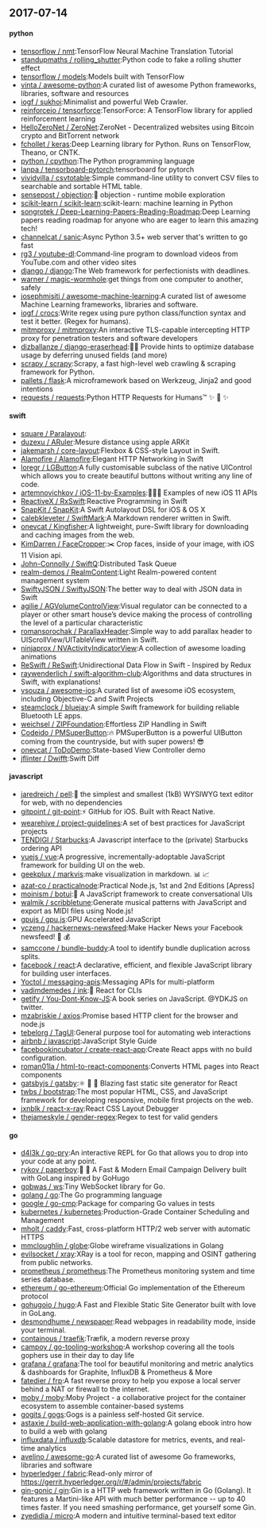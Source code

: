 ## 2017-07-14

#### python
* [tensorflow / nmt](https://github.com/tensorflow/nmt):TensorFlow Neural Machine Translation Tutorial
* [standupmaths / rolling_shutter](https://github.com/standupmaths/rolling_shutter):Python code to fake a rolling shutter effect
* [tensorflow / models](https://github.com/tensorflow/models):Models built with TensorFlow
* [vinta / awesome-python](https://github.com/vinta/awesome-python):A curated list of awesome Python frameworks, libraries, software and resources
* [iogf / sukhoi](https://github.com/iogf/sukhoi):Minimalist and powerful Web Crawler.
* [reinforceio / tensorforce](https://github.com/reinforceio/tensorforce):TensorForce: A TensorFlow library for applied reinforcement learning
* [HelloZeroNet / ZeroNet](https://github.com/HelloZeroNet/ZeroNet):ZeroNet - Decentralized websites using Bitcoin crypto and BitTorrent network
* [fchollet / keras](https://github.com/fchollet/keras):Deep Learning library for Python. Runs on TensorFlow, Theano, or CNTK.
* [python / cpython](https://github.com/python/cpython):The Python programming language
* [lanpa / tensorboard-pytorch](https://github.com/lanpa/tensorboard-pytorch):tensorboard for pytorch
* [vividvilla / csvtotable](https://github.com/vividvilla/csvtotable):Simple command-line utility to convert CSV files to searchable and sortable HTML table.
* [sensepost / objection](https://github.com/sensepost/objection):📱 objection - runtime mobile exploration
* [scikit-learn / scikit-learn](https://github.com/scikit-learn/scikit-learn):scikit-learn: machine learning in Python
* [songrotek / Deep-Learning-Papers-Reading-Roadmap](https://github.com/songrotek/Deep-Learning-Papers-Reading-Roadmap):Deep Learning papers reading roadmap for anyone who are eager to learn this amazing tech!
* [channelcat / sanic](https://github.com/channelcat/sanic):Async Python 3.5+ web server that's written to go fast
* [rg3 / youtube-dl](https://github.com/rg3/youtube-dl):Command-line program to download videos from YouTube.com and other video sites
* [django / django](https://github.com/django/django):The Web framework for perfectionists with deadlines.
* [warner / magic-wormhole](https://github.com/warner/magic-wormhole):get things from one computer to another, safely
* [josephmisiti / awesome-machine-learning](https://github.com/josephmisiti/awesome-machine-learning):A curated list of awesome Machine Learning frameworks, libraries and software.
* [iogf / crocs](https://github.com/iogf/crocs):Write regex using pure python class/function syntax and test it better. (Regex for humans).
* [mitmproxy / mitmproxy](https://github.com/mitmproxy/mitmproxy):An interactive TLS-capable intercepting HTTP proxy for penetration testers and software developers
* [dizballanze / django-eraserhead](https://github.com/dizballanze/django-eraserhead):💂🏻 Provide hints to optimize database usage by deferring unused fields (and more)
* [scrapy / scrapy](https://github.com/scrapy/scrapy):Scrapy, a fast high-level web crawling & scraping framework for Python.
* [pallets / flask](https://github.com/pallets/flask):A microframework based on Werkzeug, Jinja2 and good intentions
* [requests / requests](https://github.com/requests/requests):Python HTTP Requests for Humans™ ✨ 🍰 ✨

#### swift
* [square / Paralayout](https://github.com/square/Paralayout):
* [duzexu / ARuler](https://github.com/duzexu/ARuler):Mesure distance using apple ARKit
* [jakemarsh / core-layout](https://github.com/jakemarsh/core-layout):Flexbox & CSS-style Layout in Swift.
* [Alamofire / Alamofire](https://github.com/Alamofire/Alamofire):Elegant HTTP Networking in Swift
* [loregr / LGButton](https://github.com/loregr/LGButton):A fully customisable subclass of the native UIControl which allows you to create beautiful buttons without writing any line of code.
* [artemnovichkov / iOS-11-by-Examples](https://github.com/artemnovichkov/iOS-11-by-Examples):👨🏻‍💻 Examples of new iOS 11 APIs
* [ReactiveX / RxSwift](https://github.com/ReactiveX/RxSwift):Reactive Programming in Swift
* [SnapKit / SnapKit](https://github.com/SnapKit/SnapKit):A Swift Autolayout DSL for iOS & OS X
* [calebkleveter / SwiftMark](https://github.com/calebkleveter/SwiftMark):A Markdown renderer written in Swift.
* [onevcat / Kingfisher](https://github.com/onevcat/Kingfisher):A lightweight, pure-Swift library for downloading and caching images from the web.
* [KimDarren / FaceCropper](https://github.com/KimDarren/FaceCropper):✂️ Crop faces, inside of your image, with iOS 11 Vision api.
* [John-Connolly / SwiftQ](https://github.com/John-Connolly/SwiftQ):Distributed Task Queue
* [realm-demos / RealmContent](https://github.com/realm-demos/RealmContent):Light Realm-powered content management system
* [SwiftyJSON / SwiftyJSON](https://github.com/SwiftyJSON/SwiftyJSON):The better way to deal with JSON data in Swift
* [agilie / AGVolumeControlView](https://github.com/agilie/AGVolumeControlView):Visual regulator can be connected to a player or other smart house’s device making the process of controlling the level of a particular characteristic
* [romansorochak / ParallaxHeader](https://github.com/romansorochak/ParallaxHeader):Simple way to add parallax header to UIScrollView/UITableView written in Swift.
* [ninjaprox / NVActivityIndicatorView](https://github.com/ninjaprox/NVActivityIndicatorView):A collection of awesome loading animations
* [ReSwift / ReSwift](https://github.com/ReSwift/ReSwift):Unidirectional Data Flow in Swift - Inspired by Redux
* [raywenderlich / swift-algorithm-club](https://github.com/raywenderlich/swift-algorithm-club):Algorithms and data structures in Swift, with explanations!
* [vsouza / awesome-ios](https://github.com/vsouza/awesome-ios):A curated list of awesome iOS ecosystem, including Objective-C and Swift Projects
* [steamclock / bluejay](https://github.com/steamclock/bluejay):A simple Swift framework for building reliable Bluetooth LE apps.
* [weichsel / ZIPFoundation](https://github.com/weichsel/ZIPFoundation):Effortless ZIP Handling in Swift
* [Codeido / PMSuperButton](https://github.com/Codeido/PMSuperButton):🔥 PMSuperButton is a powerful UIButton coming from the countryside, but with super powers! 😎
* [onevcat / ToDoDemo](https://github.com/onevcat/ToDoDemo):State-based View Controller demo
* [jflinter / Dwifft](https://github.com/jflinter/Dwifft):Swift Diff

#### javascript
* [jaredreich / pell](https://github.com/jaredreich/pell):📝 the simplest and smallest (1kB) WYSIWYG text editor for web, with no dependencies
* [gitpoint / git-point](https://github.com/gitpoint/git-point):⚡️ GitHub for iOS. Built with React Native.
* [wearehive / project-guidelines](https://github.com/wearehive/project-guidelines):A set of best practices for JavaScript projects
* [TENDIGI / Starbucks](https://github.com/TENDIGI/Starbucks):A Javascript interface to the (private) Starbucks ordering API
* [vuejs / vue](https://github.com/vuejs/vue):A progressive, incrementally-adoptable JavaScript framework for building UI on the web.
* [geekplux / markvis](https://github.com/geekplux/markvis):make visualization in markdown. 📊 📈
* [azat-co / practicalnode](https://github.com/azat-co/practicalnode):Practical Node.js, 1st and 2nd Editions [Apress]
* [moinism / botui](https://github.com/moinism/botui):🤖 A JavaScript framework to create conversational UIs
* [walmik / scribbletune](https://github.com/walmik/scribbletune):Generate musical patterns with JavaScript and export as MIDI files using Node.js!
* [gpujs / gpu.js](https://github.com/gpujs/gpu.js):GPU Accelerated JavaScript
* [yczeng / hackernews-newsfeed](https://github.com/yczeng/hackernews-newsfeed):Make Hacker News your Facebook newsfeed! 💸 💰
* [samccone / bundle-buddy](https://github.com/samccone/bundle-buddy):A tool to identify bundle duplication across splits.
* [facebook / react](https://github.com/facebook/react):A declarative, efficient, and flexible JavaScript library for building user interfaces.
* [Yoctol / messaging-apis](https://github.com/Yoctol/messaging-apis):Messaging APIs for multi-platform
* [vadimdemedes / ink](https://github.com/vadimdemedes/ink):🌈 React for CLIs
* [getify / You-Dont-Know-JS](https://github.com/getify/You-Dont-Know-JS):A book series on JavaScript. @YDKJS on twitter.
* [mzabriskie / axios](https://github.com/mzabriskie/axios):Promise based HTTP client for the browser and node.js
* [tebelorg / TagUI](https://github.com/tebelorg/TagUI):General purpose tool for automating web interactions
* [airbnb / javascript](https://github.com/airbnb/javascript):JavaScript Style Guide
* [facebookincubator / create-react-app](https://github.com/facebookincubator/create-react-app):Create React apps with no build configuration.
* [roman01la / html-to-react-components](https://github.com/roman01la/html-to-react-components):Converts HTML pages into React components
* [gatsbyjs / gatsby](https://github.com/gatsbyjs/gatsby):⚛️ 📄 🚀 Blazing fast static site generator for React
* [twbs / bootstrap](https://github.com/twbs/bootstrap):The most popular HTML, CSS, and JavaScript framework for developing responsive, mobile first projects on the web.
* [jxnblk / react-x-ray](https://github.com/jxnblk/react-x-ray):React CSS Layout Debugger
* [thejameskyle / gender-regex](https://github.com/thejameskyle/gender-regex):Regex to test for valid genders

#### go
* [d4l3k / go-pry](https://github.com/d4l3k/go-pry):An interactive REPL for Go that allows you to drop into your code at any point.
* [rykov / paperboy](https://github.com/rykov/paperboy):💌 💨 A Fast & Modern Email Campaign Delivery built with GoLang inspired by GoHugo
* [gobwas / ws](https://github.com/gobwas/ws):Tiny WebSocket library for Go.
* [golang / go](https://github.com/golang/go):The Go programming language
* [google / go-cmp](https://github.com/google/go-cmp):Package for comparing Go values in tests
* [kubernetes / kubernetes](https://github.com/kubernetes/kubernetes):Production-Grade Container Scheduling and Management
* [mholt / caddy](https://github.com/mholt/caddy):Fast, cross-platform HTTP/2 web server with automatic HTTPS
* [mmcloughlin / globe](https://github.com/mmcloughlin/globe):Globe wireframe visualizations in Golang
* [evilsocket / xray](https://github.com/evilsocket/xray):XRay is a tool for recon, mapping and OSINT gathering from public networks.
* [prometheus / prometheus](https://github.com/prometheus/prometheus):The Prometheus monitoring system and time series database.
* [ethereum / go-ethereum](https://github.com/ethereum/go-ethereum):Official Go implementation of the Ethereum protocol
* [gohugoio / hugo](https://github.com/gohugoio/hugo):A Fast and Flexible Static Site Generator built with love in GoLang.
* [desmondhume / newspaper](https://github.com/desmondhume/newspaper):Read webpages in readability mode, inside your terminal.
* [containous / traefik](https://github.com/containous/traefik):Træfik, a modern reverse proxy
* [campoy / go-tooling-workshop](https://github.com/campoy/go-tooling-workshop):A workshop covering all the tools gophers use in their day to day life
* [grafana / grafana](https://github.com/grafana/grafana):The tool for beautiful monitoring and metric analytics & dashboards for Graphite, InfluxDB & Prometheus & More
* [fatedier / frp](https://github.com/fatedier/frp):A fast reverse proxy to help you expose a local server behind a NAT or firewall to the internet.
* [moby / moby](https://github.com/moby/moby):Moby Project - a collaborative project for the container ecosystem to assemble container-based systems
* [gogits / gogs](https://github.com/gogits/gogs):Gogs is a painless self-hosted Git service.
* [astaxie / build-web-application-with-golang](https://github.com/astaxie/build-web-application-with-golang):A golang ebook intro how to build a web with golang
* [influxdata / influxdb](https://github.com/influxdata/influxdb):Scalable datastore for metrics, events, and real-time analytics
* [avelino / awesome-go](https://github.com/avelino/awesome-go):A curated list of awesome Go frameworks, libraries and software
* [hyperledger / fabric](https://github.com/hyperledger/fabric):Read-only mirror of https://gerrit.hyperledger.org/r/#/admin/projects/fabric
* [gin-gonic / gin](https://github.com/gin-gonic/gin):Gin is a HTTP web framework written in Go (Golang). It features a Martini-like API with much better performance -- up to 40 times faster. If you need smashing performance, get yourself some Gin.
* [zyedidia / micro](https://github.com/zyedidia/micro):A modern and intuitive terminal-based text editor
